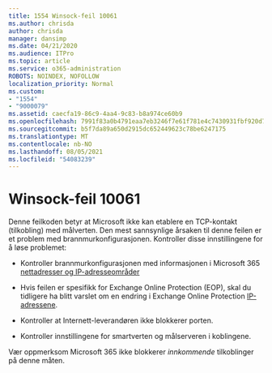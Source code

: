 ```yaml
---
title: 1554 Winsock-feil 10061
ms.author: chrisda
author: chrisda
manager: dansimp
ms.date: 04/21/2020
ms.audience: ITPro
ms.topic: article
ms.service: o365-administration
ROBOTS: NOINDEX, NOFOLLOW
localization_priority: Normal
ms.custom:
- "1554"
- "9000079"
ms.assetid: caecfa19-86c9-4aa4-9c83-b8a974ce60b9
ms.openlocfilehash: 7991f83a0b4791eaa7eb3246f7e61f781e4c7430931fbf920d7fd9e44c018d13
ms.sourcegitcommit: b5f7da89a650d2915dc652449623c78be6247175
ms.translationtype: MT
ms.contentlocale: nb-NO
ms.lasthandoff: 08/05/2021
ms.locfileid: "54083239"
---
```

# <a name="winsock-error-10061"></a>Winsock-feil 10061

Denne feilkoden betyr at Microsoft ikke kan etablere en TCP-kontakt (tilkobling) med målverten. Den mest sannsynlige årsaken til denne feilen er et problem med brannmurkonfigurasjonen. Kontroller disse innstillingene for å løse problemet:

- Kontroller brannmurkonfigurasjonen med informasjonen i Microsoft 365 [nettadresser og IP-adresseområder](https://docs.microsoft.com/office365/enterprise/urls-and-ip-address-ranges)

- Hvis feilen er spesifikk for Exchange Online Protection (EOP), skal du tidligere ha blitt varslet om en endring i Exchange Online Protection [IP-adressene](https://docs.microsoft.com/office365/SecurityCompliance/eop/exchange-online-protection-ip-addresses).

- Kontroller at Internett-leverandøren ikke blokkerer porten.

- Kontroller innstillingene for smartverten og målserveren i koblingene.

Vær oppmerksom Microsoft 365 ikke blokkerer *innkommende* tilkoblinger på denne måten.
